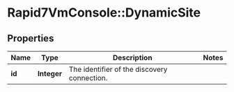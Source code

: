# Rapid7VmConsole::DynamicSite

## Properties
Name | Type | Description | Notes
------------ | ------------- | ------------- | -------------
**id** | **Integer** | The identifier of the discovery connection. | 


